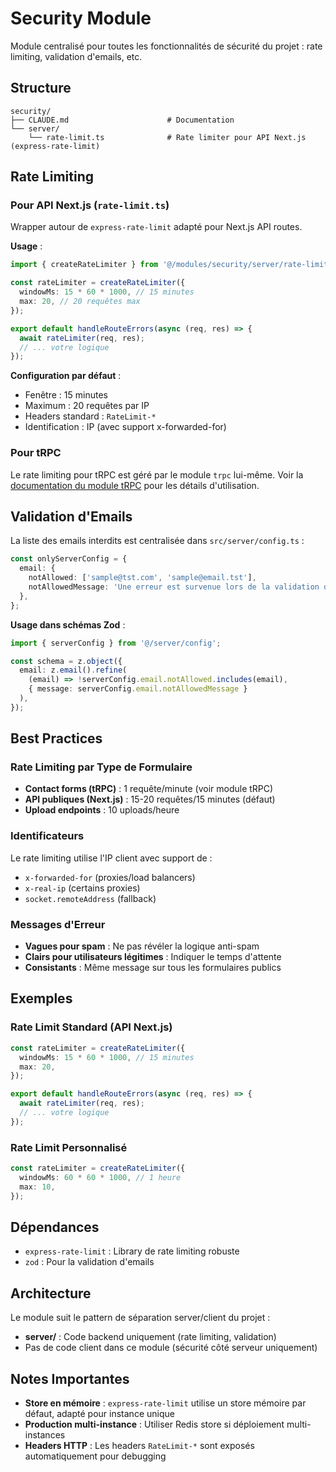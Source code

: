 # Security Module

Module centralisé pour toutes les fonctionnalités de sécurité du projet : rate limiting, validation d'emails, etc.

## Structure

```
security/
├── CLAUDE.md                      # Documentation
└── server/
    └── rate-limit.ts              # Rate limiter pour API Next.js (express-rate-limit)
```

## Rate Limiting

### Pour API Next.js (`rate-limit.ts`)

Wrapper autour de `express-rate-limit` adapté pour Next.js API routes.

**Usage** :
```typescript
import { createRateLimiter } from '@/modules/security/server/rate-limit';

const rateLimiter = createRateLimiter({
  windowMs: 15 * 60 * 1000, // 15 minutes
  max: 20, // 20 requêtes max
});

export default handleRouteErrors(async (req, res) => {
  await rateLimiter(req, res);
  // ... votre logique
});
```

**Configuration par défaut** :
- Fenêtre : 15 minutes
- Maximum : 20 requêtes par IP
- Headers standard : `RateLimit-*`
- Identification : IP (avec support x-forwarded-for)

### Pour tRPC

Le rate limiting pour tRPC est géré par le module `trpc` lui-même. Voir la [documentation du module tRPC](../trpc/CLAUDE.md#rate-limiting) pour les détails d'utilisation.

## Validation d'Emails

La liste des emails interdits est centralisée dans `src/server/config.ts` :

```typescript
const onlyServerConfig = {
  email: {
    notAllowed: ['sample@tst.com', 'sample@email.tst'],
    notAllowedMessage: 'Une erreur est survenue lors de la validation de votre demande',
  },
};
```

**Usage dans schémas Zod** :
```typescript
import { serverConfig } from '@/server/config';

const schema = z.object({
  email: z.email().refine(
    (email) => !serverConfig.email.notAllowed.includes(email),
    { message: serverConfig.email.notAllowedMessage }
  ),
});
```

## Best Practices

### Rate Limiting par Type de Formulaire

- **Contact forms (tRPC)** : 1 requête/minute (voir module tRPC)
- **API publiques (Next.js)** : 15-20 requêtes/15 minutes (défaut)
- **Upload endpoints** : 10 uploads/heure

### Identificateurs

Le rate limiting utilise l'IP client avec support de :
- `x-forwarded-for` (proxies/load balancers)
- `x-real-ip` (certains proxies)
- `socket.remoteAddress` (fallback)

### Messages d'Erreur

- **Vagues pour spam** : Ne pas révéler la logique anti-spam
- **Clairs pour utilisateurs légitimes** : Indiquer le temps d'attente
- **Consistants** : Même message sur tous les formulaires publics

## Exemples

### Rate Limit Standard (API Next.js)

```typescript
const rateLimiter = createRateLimiter({
  windowMs: 15 * 60 * 1000, // 15 minutes
  max: 20,
});

export default handleRouteErrors(async (req, res) => {
  await rateLimiter(req, res);
  // ... votre logique
});
```

### Rate Limit Personnalisé

```typescript
const rateLimiter = createRateLimiter({
  windowMs: 60 * 60 * 1000, // 1 heure
  max: 10,
});
```

## Dépendances

- `express-rate-limit` : Library de rate limiting robuste
- `zod` : Pour la validation d'emails

## Architecture

Le module suit le pattern de séparation server/client du projet :
- **server/** : Code backend uniquement (rate limiting, validation)
- Pas de code client dans ce module (sécurité côté serveur uniquement)

## Notes Importantes

- **Store en mémoire** : `express-rate-limit` utilise un store mémoire par défaut, adapté pour instance unique
- **Production multi-instance** : Utiliser Redis store si déploiement multi-instances
- **Headers HTTP** : Les headers `RateLimit-*` sont exposés automatiquement pour debugging
